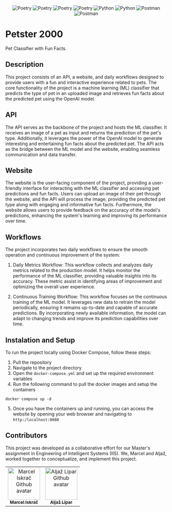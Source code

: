 <div align="center">
    <img alt="Poetry" src="https://img.shields.io/badge/Poetry-fff?style=for-the-badge&logo=poetry">
    <img alt="Poetry" src="https://img.shields.io/badge/scikit learn-fff?style=for-the-badge&logo=scikitlearn">
    <img alt="Poetry" src="https://img.shields.io/badge/mlflow-fff?style=for-the-badge&logo=mlflow">
    <img alt="Poetry" src="https://img.shields.io/badge/dvc-fff?style=for-the-badge&logo=dvc">
    <img alt="Python" src="https://img.shields.io/badge/Python-fff?style=for-the-badge&logo=python">
    <img alt="Python" src="https://img.shields.io/badge/Vue.js-fff?style=for-the-badge&logo=vue.js">
    <img alt="Postman" src="https://img.shields.io/badge/Docker-fff?style=for-the-badge&logo=docker"/>
    <img alt="Postman" src="https://img.shields.io/badge/Postman-fff?style=for-the-badge&logo=postman"/>
</div>

# Petster 2000
Pet Classifier with Fun Facts.

## Description
This project consists of an API, a website, and daily workflows designed to provide users with a fun and interactive experience related to pets. The core functionality of the project is a machine learning (ML) classifier that predicts the type of pet in an uploaded image and retrieves fun facts about the predicted pet using the OpenAI model.

## API
The API serves as the backbone of the project and hosts the ML classifier. It receives an image of a pet as input and returns the prediction of the pet's type. Additionally, it leverages the power of the OpenAI model to generate interesting and entertaining fun facts about the predicted pet. The API acts as the bridge between the ML model and the website, enabling seamless communication and data transfer.

## Website
The website is the user-facing component of the project, providing a user-friendly interface for interacting with the ML classifier and accessing pet predictions and fun facts. Users can upload an image of their pet through the website, and the API will process the image, providing the predicted pet type along with engaging and informative fun facts. Furthermore, the website allows users to provide feedback on the accuracy of the model's predictions, enhancing the system's learning and improving its performance over time.

## Workflows
The project incorporates two daily workflows to ensure the smooth operation and continuous improvement of the system:

1. Daily Metrics Workflow: This workflow collects and analyzes daily metrics related to the production model. It helps monitor the performance of the ML classifier, providing valuable insights into its accuracy. These metric assist in identifying areas of improvement and optimizing the overall user experience.

2. Continuous Training Workflow: This workflow focuses on the continuous training of the ML model. It leverages new data to retrain the model periodically, ensuring it remains up-to-date and capable of accurate predictions. By incorporating newly available information, the model can adapt to changing trends and improve its prediction capabilities over time.

## Instalation and Setup
To run the project locally using Docker Compose, follow these steps:

1. Pull the repository
2. Navigate to the project directory
3. Open the `docker-compose.yml` and set up the required environment variables
4. Run the following command to pull the docker images and setup the containers
```
docker compose up -d
```
5. Once you have the containers up and running, you can access the website by opening your web browser and navigating to `http:/localhost:8080`

## Contributors
This project was developed as a collaborative effort for our Master's assignment in Engineering of Intelligent Systems (IIS). We, Marcel and Aljaž, worked together to conceptualize, and implement this project.

<table>
    <tbody>
        <tr>
            <td align="center">
                <a href="https://github.com/iskraM">
                    <img src="https://avatars.githubusercontent.com/u/40259973?v=4" width="100px;" alt="Marcel Iskrač Github avatar"/>
                    <br/>
                    <sub><b>Marcel Iskrač</b></sub>
                </a>
            </td>
            <td align="center">
                <a href="https://github.com/LiparAljaz">
                    <img src="https://avatars.githubusercontent.com/u/59646484?v=4" width="100px;" alt="Aljaž Lipar Github avatar"/>
                    <br/>
                    <sub><b>Aljaž Lipar</b></sub>
                </a>
            </td>
        </tr>
    </tbody>
</table>

